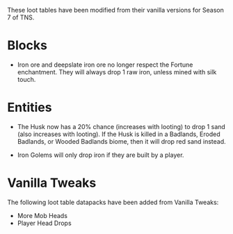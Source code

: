 These loot tables have been modified from their vanilla versions for Season 7 of TNS.

# Blocks

* Iron ore and deepslate iron ore no longer respect the Fortune enchantment. They will always drop 1 raw iron, unless mined with silk touch.

# Entities

* The Husk now has a 20% chance (increases with looting) to drop 1 sand (also increases with looting). If the Husk is killed in a Badlands, Eroded Badlands, or Wooded Badlands biome, then it will drop red sand instead.

* Iron Golems will only drop iron if they are built by a player.

# Vanilla Tweaks

The following loot table datapacks have been added from Vanilla Tweaks:

* More Mob Heads
* Player Head Drops